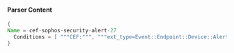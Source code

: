 #### Parser Content
```Java
{
Name = cef-sophos-security-alert-27
  Conditions = [ """CEF:""", """ext_type=Event::Endpoint::Device::AlertedOnly""" ]
}
```